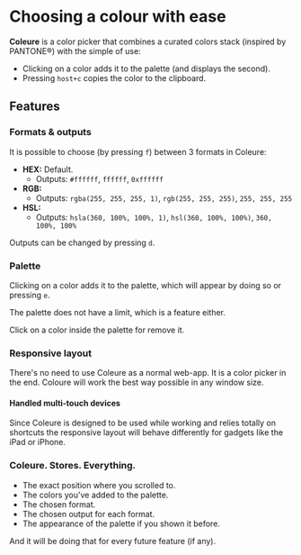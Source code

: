 Choosing a colour with ease
===========================

**Coleure** is a color picker that combines a curated colors stack (inspired by PANTONE®) with the simple of use:

- Clicking on a color adds it to the palette (and displays the second).
- Pressing `host+c` copies the color to the clipboard.

Features
--------

### Formats & outputs

It is possible to choose (by pressing `f`) between 3 formats in Coleure:

- **HEX:** Default.
  - Outputs: `#ffffff`, `ffffff`, `0xffffff`
- **RGB:**
  - Outputs: `rgba(255, 255, 255, 1)`, `rgb(255, 255, 255)`, `255, 255, 255`
- **HSL:**
  - Outputs: `hsla(360, 100%, 100%, 1)`, `hsl(360, 100%, 100%)`, `360, 100%, 100%`

Outputs can be changed by pressing `d`.

### Palette

Clicking on a color adds it to the palette, which will appear by doing so or pressing `e`.

The palette does not have a limit, which is a feature either.

Click on a color inside the palette for remove it.

### Responsive layout

There's no need to use Coleure as a normal web-app. It is a color picker in the end. Coloure will work the best way possible in any window size.

#### Handled multi-touch devices

Since Coleure is designed to be used while working and relies totally on shortcuts the responsive layout will behave differently for gadgets like the iPad or iPhone.

### Coleure. Stores. Everything.

- The exact position where you scrolled to.
- The colors you've added to the palette.
- The chosen format.
- The chosen output for each format.
- The appearance of the palette if you shown it before.

And it will be doing that for every future feature (if any).